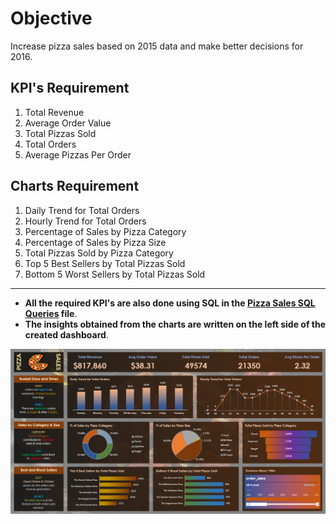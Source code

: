 # Objective
Increase pizza sales based on 2015 data and make better decisions for 2016.

## KPI's Requirement
1. Total Revenue
2. Average Order Value
3. Total Pizzas Sold
4. Total Orders
5. Average Pizzas Per Order

## Charts Requirement
1. Daily Trend for Total Orders
2. Hourly Trend for Total Orders
3. Percentage of Sales by Pizza Category
4. Percentage of Sales by Pizza Size
5. Total Pizzas Sold by Pizza Category
6. Top 5 Best Sellers by Total Pizzas Sold
7. Bottom 5 Worst Sellers by Total Pizzas Sold

-------------------------------------

- **All the required KPI's are also done using SQL in the [Pizza Sales SQL Queries](https://github.com/REXITOR/Pizza_Sales/blob/master/Pizza%20Sales%20SQL%20Queries.docx) file**.
- **The insights obtained from the charts are written on the left side of the created dashboard**.

![Excel Project Preview](https://github.com/REXITOR/Pizza_Sales/blob/master/Project%20Preview.png)